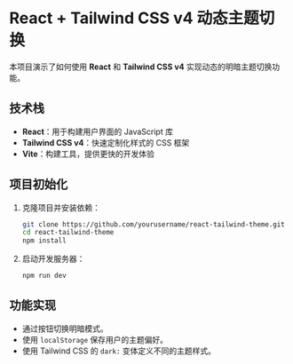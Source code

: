 # React + Tailwind CSS v4 动态主题切换

本项目演示了如何使用 **React** 和 **Tailwind CSS v4** 实现动态的明暗主题切换功能。

## 技术栈

- **React**：用于构建用户界面的 JavaScript 库
- **Tailwind CSS v4**：快速定制化样式的 CSS 框架
- **Vite**：构建工具，提供更快的开发体验

## 项目初始化

1. 克隆项目并安装依赖：

    ```bash
    git clone https://github.com/yourusername/react-tailwind-theme.git
    cd react-tailwind-theme
    npm install
    ```

2. 启动开发服务器：

    ```bash
    npm run dev
    ```

## 功能实现

- 通过按钮切换明暗模式。
- 使用 `localStorage` 保存用户的主题偏好。
- 使用 Tailwind CSS 的 `dark:` 变体定义不同的主题样式。



